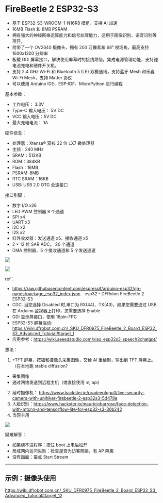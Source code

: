 # FireBeetle 2 ESP32-S3

- 基于 ESP32-S3-WROOM-1-N16R8 模组，支持 AI 加速
- 16MB Flash 和 8MB PSRAM
- 拥有强大的神经网络运算能力和信号处理能力，适用于图像识别、语音识别等项目。
- 附带了一个 OV2640 摄像头，拥有 200 万像素和 68° 视场角，最高支持 1600x1200 分辨率
- 板载 GDI 屏幕接口，解决使用屏幕时的接线烦恼，集成电源管理功能，支持锂电池充电和硬件开关机。
- 支持 2.4 GHz Wi-Fi 和 Bluetooth 5 (LE) 双模通讯，支持蓝牙 Mesh 和乐鑫 Wi-Fi Mesh，支持 Matter 协议
- 可以使用 Arduino IDE、ESP-IDF、MicroPython 进行编程

基本参数：

- 工作电压： 3.3V
- Type-C 输入电压： 5V DC
- VCC 输入电压：5V DC
- 最大充电电流： 1A

硬件信息：

- 处理器：Xtensa® 双核 32 位 LX7 微处理器
- 主频：240 MHz
- SRAM：512KB
- ROM：384KB
- Flash：16MB
- PSRAM: 8MB
- RTC SRAM：16KB
- USB: USB 2.0 OTG 全速接口

接口引脚：

- 数字 I/O x26
- LED PWM 控制器 8 个通道
- SPI x4
- UART x3
- I2C x2
- I2S x2
- 红外收发器：发送通道 x5、接收通道 x5
- 2 × 12 位 SAR ADC， 20 个通道
- DMA 控制器，5 个接收通道和 5 个发送通道

![](https://wiki-media-1253965369.cos.ap-guangzhou.myqcloud.com/img/202308121952628.png)

![](https://wiki-media-1253965369.cos.ap-guangzhou.myqcloud.com/img/20230811172428.png)

ref：

- https://raw.githubusercontent.com/espressif/arduino-esp32/gh-pages/package_esp32_index.json - esp32 - DFRobot FireBeetle 2 ESP32-S3
- CDC: 当您选择 Disabled 时,串口为 RX(44)、TX(43)，如果您需要通过 USB 在 Arduino 监视器上打印，您需要选择 Enable
- GDI 显示屏接口，使用 18pin-FPC
- ESP32-S3 屏幕驱动: https://wiki.dfrobot.com.cn/_SKU_DFR0975_FireBeetle_2_Board_ESP32_S3_Advanced_Tutorial#target_1
- 应用参考：https://wiki.seeedstudio.com/xiao_esp32s3_speech2chatgpt/

想法：

1. +TFT 屏幕，按钮和摄像头采集图像，交给 AI 重绘制，输出到 TFT 屏幕上。（在本地跑 stable diffusion?

- 采集图像
- 通过网络发送到远程主机（或直接使用 mj api）

2. 延时摄像机： https://www.hackster.io/pradeeplogu0/live-security-camera-with-unihiker-firebeetle-2-esp32s3-5d478e
3. 人脸识别：https://www.hackster.io/mauriciobarroso/face-detection-with-mtcnn-and-tensorflow-lite-for-esp32-s3-30b242
4. 当网卡用

![](https://wiki-media-1253965369.cos.ap-guangzhou.myqcloud.com/img/202308121947216.png)

疑难解答：

- 如果烧不进程序：按住 boot 上电后松开
- 局域网内访问失败：检查是否为访客网络，有 AP 隔离
- 没有画面：要点 Start Stream

---

## 示例：摄像头使用

https://wiki.dfrobot.com.cn/_SKU_DFR0975_FireBeetle_2_Board_ESP32_S3_Advanced_Tutorial#target_12
